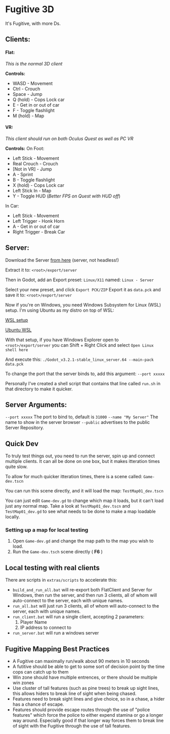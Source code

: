 # Fugitive 3D
It's Fugitive, with more Ds.

## Clients:
#### Flat:
_This is the normal 3D client_

__Controls:__
- WASD - Movement
- Ctrl - Crouch
- Space - Jump
- Q (hold) - Cops Lock car
- E - Get in or out of car
- F - Toggle flashlight
- M (hold) - Map


#### VR:
_This client should run on both Oculus Quest as well as PC VR_

__Controls:__
On Foot:
- Left Stick - Movement
- Real Crouch - Crouch
- [Not in VR] - Jump
- A - Sprint
- B - Toggle flashlight
- X (hold) - Cops Lock car
- Left Stick In - Map
- Y - Toggle HUD (_Better FPS on Quest with HUD off_)

In Car:
- Left Stick - Movement
- Left Trigger - Honk Horn
- A - Get in or out of car
- Right Trigger - Break Car



## Server:
Download the Server [from here](https://godotengine.org/download/server)
(server, not headless!)

Extract it to: `<root>/export/server` 

Then in Godot, add an Export preset:
`Linux/X11` named: `Linux - Server`

Select your new preset, and click `Export PCK/ZIP`
Export it as `data.pck` and save it to: `<root>/export/server`

Now if you're on Windows, you need Windows Subsystem for Linux (WSL) setup. I'm using Ubuntu as my distro on top of WSL:

[WSL setup](https://docs.microsoft.com/en-us/windows/wsl/install-win10)

[Ubuntu WSL](https://ubuntu.com/wsl)

With that setup, if you have Windows Explorer open to `<root>/export/server` you can Shift + Right Click and select `Open Linux shell here`

And execute this:
`./Godot_v3.2.1-stable_linux_server.64 --main-pack data.pck`

To change the port that the server binds to, add this argument: `--port xxxxx`

Personally I've created a shell script that contains that line called `run.sh` in that directory to make it quicker.

## Server Arguments:
`--port xxxxx` The port to bind to, default is `31000`
`--name "My Server"` The name to show in the server browser
`--public` advertises to the public Server Repository.

## Quick Dev
To truly test things out, you need to run the server, spin up and connect multiple clients. It can all be done on one box, but it makes itteration times quite slow.

To allow for much quicker itteration times, there is a scene called: `Game-dev.tscn`

You can run this scene directly, and it will load the map: `TestMap01_dev.tscn`

You can just edit `Game-dev.gd` to change which map it loads, but it can't load just any normal map. Take a look at `TestMap01_dev.tscn` and `TestMap01_dev.gd` to see what needs to be done to make a map loadable locally.

### Setting up a map for local testing
1. Open `Game-dev.gd` and change the map path to the map you wish to load.
2. Run the `Game-dev.tsch` scene directly ( **F6** )

## Local testing with real clients
There are scripts in `extras/scripts` to accelerate this:
- `build_and_run_all.bat` will re-export both FlatClient and Server for Windows, then run the server, and then run 3 clients, all of whom will auto-connect to the server, each with unique names.
- `run_all.bat` will just run 3 clients, all of whom will auto-connect to the server, each with unique names.
- `run_client.bat` will run a single client, accepting 2 parameters:
	1) Player Name
	2) IP address to connect to
- `run_server.bat` will run a windows server

## Fugitive Mapping Best Practices
- A Fugitive can maximally run/walk about 90 meters in 10 seconds
- A futitive should be able to get to some sort of decision point by the time cops can catch up to them
- Win zone should have multiple entrences, or there should be multiple win zones
- Use cluster of tall features (such as pine trees) to break up sight lines, this allows hiders to break line of sight when being chased.
- Features need to break sight lines and give choice, so in a chase, a hider has a chance of escape.
- Features should provide escape routes through the use of "police features" which force the police to either expend stamina or go a longer way around. Especially good if that longer way forces them to break line of sight with the Fugitive through the use of tall features.